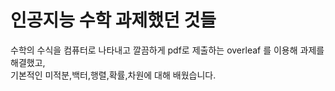 # 인공지능 수학 과제했던 것들

수학의 수식을 컴퓨터로 나타내고 깔끔하게 pdf로 제출하는 overleaf 를 이용해 과제를 해결했고,<br>
기본적인 미적분,백터,행렬,확률,차원에 대해 배웠습니다.
